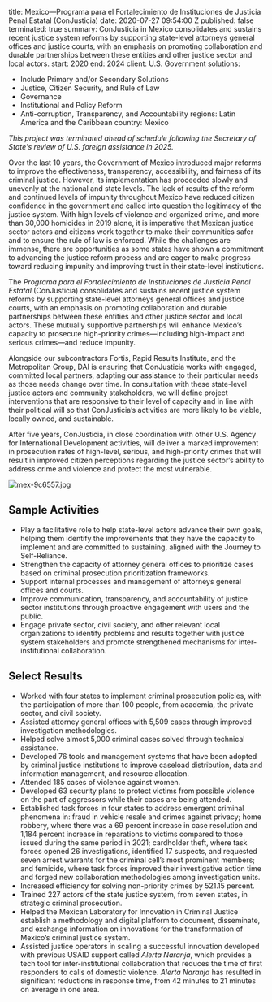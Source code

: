 
title: Mexico—Programa para el Fortalecimiento de Instituciones de Justicia Penal
  Estatal (ConJusticia)
date: 2020-07-27 09:54:00 Z
published: false
terminated: true
summary: ConJusticia in Mexico consolidates and sustains recent justice system reforms
  by supporting state-level attorneys general offices and justice courts, with an
  emphasis on promoting collaboration and durable partnerships between these entities
  and other justice sector and local actors.
start: 2020
end: 2024
client: U.S. Government
solutions:
- Include Primary and/or Secondary Solutions
- Justice, Citizen Security, and Rule of Law
- Governance
- Institutional and Policy Reform
- Anti-corruption, Transparency, and Accountability
regions: Latin America and the Caribbean
country: Mexico


<aside><em>This project was terminated ahead of schedule following the Secretary of State's review of U.S. foreign assistance in 2025.</em></aside>

Over the last 10 years, the Government of Mexico introduced major reforms to improve the effectiveness, transparency, accessibility, and fairness of its criminal justice. However, its implementation has proceeded slowly and unevenly at the national and state levels. The lack of results of the reform and continued levels of impunity throughout Mexico have reduced citizen confidence in the government and called into question the legitimacy of the justice system. With high levels of violence and organized crime, and more than 30,000 homicides in 2019 alone, it is imperative that Mexican justice sector actors and citizens work together to make their communities safer and to ensure the rule of law is enforced. While the challenges are immense, there are opportunities as some states have shown a commitment to advancing the justice reform process and are eager to make progress toward reducing impunity and improving trust in their state-level institutions.

The *Programa para el Fortalecimiento de Instituciones de Justicia Penal Estatal* (ConJusticia) consolidates and sustains recent justice system reforms by supporting state-level attorneys general offices and justice courts, with an emphasis on promoting collaboration and durable partnerships between these entities and other justice sector and local actors. These mutually supportive partnerships will enhance Mexico’s capacity to prosecute high-priority crimes—including high-impact and serious crimes—and reduce impunity.

Alongside our subcontractors Fortis, Rapid Results Institute, and the Metropolitan Group, DAI is ensuring that ConJusticia works with engaged, committed local partners, adapting our assistance to their particular needs as those needs change over time. In consultation with these state-level justice actors and community stakeholders, we will define project interventions that are responsive to their level of capacity and in line with their political will so that ConJusticia’s activities are more likely to be viable, locally owned, and sustainable.

After five years, ConJusticia, in close coordination with other U.S. Agency for International Development activities, will deliver a marked improvement in prosecution rates of high-level, serious, and high-priority crimes that will result in improved citizen perceptions regarding the justice sector’s ability to address crime and violence and protect the most vulnerable.

![mex-9c6557.jpg](/uploads/mex-9c6557.jpg)

## Sample Activities

* Play a facilitative role to help state-level actors advance their own goals, helping them identify the improvements that they have the capacity to implement and are committed to sustaining, aligned with the Journey to Self-Reliance.
* Strengthen the capacity of attorney general offices to prioritize cases based on criminal prosecution prioritization frameworks.
* Support internal processes and management of attorneys general offices and courts.
* Improve communication, transparency, and accountability of justice sector institutions through proactive engagement with users and the public.
* Engage private sector, civil society, and other relevant local organizations to identify problems and results together with justice system stakeholders and promote strengthened mechanisms for inter-institutional collaboration.

## Select Results

* Worked with four states to implement criminal prosecution policies, with the participation of more than 100 people, from academia, the private sector, and civil society.
* Assisted attorney general offices with 5,509 cases through improved investigation methodologies.
* Helped solve almost 5,000 criminal cases solved through technical assistance.
* Developed 76 tools and management systems that have been adopted by criminal justice institutions to improve caseload distribution, data and information management, and resource allocation.
* Attended 185 cases of violence against women.
* Developed 63 security plans to protect victims from possible violence on the part of aggressors while their cases are being attended.
* Established task forces in four states to address emergent criminal phenomena in: fraud in vehicle resale and crimes against privacy; home robbery, where there was a 69 percent increase in case resolution and 1,184 percent increase in reparations to victims compared to those issued during the same period in 2021; cardholder theft, where task forces opened 26 investigations, identified 17 suspects, and requested seven arrest warrants for the criminal cell’s most prominent members; and femicide, where task forces improved their investigative action time and forged new collaboration methodologies among investigation units.
* Increased efficiency for solving non-priority crimes by 521.15 percent.
* Trained 227 actors of the state justice system, from seven states, in strategic criminal prosecution.
* Helped the Mexican Laboratory for Innovation in Criminal Justice establish a methodology and digital platform to document, disseminate, and exchange information on innovations for the transformation of Mexico’s criminal justice system.
* Assisted justice operators in scaling a successful innovation developed with previous USAID support called *Alerta Naranja*, which provides a tech tool for inter-institutional collaboration that reduces the time of first responders to calls of domestic violence. *Alerta Naranja* has resulted in significant reductions in response time, from 42 minutes to 21 minutes on average in one area.
